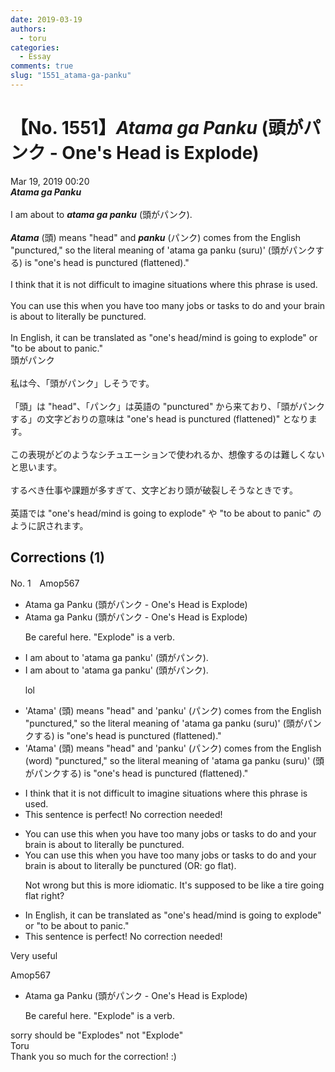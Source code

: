 ```yaml
---
date: 2019-03-19
authors:
  - toru
categories:
  - Essay
comments: true
slug: "1551_atama-ga-panku"
---
```


# 【No. 1551】<strong><em>Atama ga Panku</em></strong> (頭がパンク - One's Head is Explode)
<div class="date">Mar 19, 2019 00:20</div>
<div id="post"><div id="body_show_ori">
<strong><em>Atama ga Panku</em></strong><br/><br/>I am about to <strong><em>atama ga panku</em></strong> (頭がパンク).<br/><br/><strong><em>Atama</em></strong> (頭) means "head" and <strong><em>panku</em></strong> (パンク) comes from the English "punctured," so the literal meaning of 'atama ga panku (suru)' (頭がパンクする) is "one's head is punctured (flattened)."<br/><br/>I think that it is not difficult to imagine situations where this phrase is used.<br/><br/>You can use this when you have too many jobs or tasks to do and your brain is about to literally be punctured.<br/><br/>In English, it can be translated as "one's head/mind is going to explode" or "to be about to panic."
</div></div>

<!-- more -->

<div id="post_ja"><div id="body_show_mo">
頭がパンク<br/><br/>私は今、「頭がパンク」しそうです。<br/><br/>「頭」は "head"、「パンク」は英語の "punctured" から来ており、「頭がパンクする」の文字どおりの意味は "one's head is punctured (flattened)" となります。<br/><br/>この表現がどのようなシチュエーションで使われるか、想像するのは難しくないと思います。<br/><br/>するべき仕事や課題が多すぎて、文字どおり頭が破裂しそうなときです。<br/><br/>英語では "one's head/mind is going to explode" や "to be about to panic" のように訳されます。
</div></div>

## Corrections (1)
<div id="block"><div class="first_name"> No. 1　<span class="just_name">Amop567</span></div><div id="block2">
<ul class="correction_field">
<li class="incorrect">Atama ga Panku (頭がパンク - One's Head is Explode)</li>
<li class="corrected correct">
Atama ga Panku (頭がパンク - One's Head <span class="sline"><span class="f_red">is</span></span> Explode)
<p class="correction_comment">Be careful here. "Explode" is a verb.</p>
</li>
</ul>
<ul class="correction_field">
<li class="incorrect">I am about to 'atama ga panku' (頭がパンク).</li>
<li class="corrected correct">
I am about to 'atama ga panku' (頭がパンク).
<p class="correction_comment">lol</p>
</li>
</ul>
<ul class="correction_field">
<li class="incorrect">'Atama' (頭) means "head" and 'panku' (パンク) comes from the English "punctured," so the literal meaning of 'atama ga panku (suru)' (頭がパンクする) is "one's head is punctured (flattened)."</li>
<li class="corrected correct">
'Atama' (頭) means "head" and 'panku' (パンク) comes from the English <span class="f_blue">(word)</span> "punctured," so the literal meaning of 'atama ga panku (suru)' (頭がパンクする) is "one's head is punctured (flattened)."
</li>
</ul>
<ul class="correction_field">
<li class="incorrect">I think that it is not difficult to imagine situations where this phrase is used.</li>
<li class="corrected perfect">This sentence is perfect! No correction needed!</li>
</ul>
<ul class="correction_field">
<li class="incorrect">You can use this when you have too many jobs or tasks to do and your brain is about to literally be punctured.</li>
<li class="corrected correct">
You can use this when you have too many jobs or tasks to do and your brain is about to literally be punctured <span class="f_blue">(OR: go flat)</span>.
<p class="correction_comment">Not wrong but this is more idiomatic. It's supposed to be like a tire going flat right?</p>
</li>
</ul>
<ul class="correction_field">
<li class="incorrect">In English, it can be translated as "one's head/mind is going to explode" or "to be about to panic."</li>
<li class="corrected perfect">This sentence is perfect! No correction needed!</li>
</ul>
<p class="comment_small">
 Very useful
</p>

</div><div class="name"><span class="just_name">Amop567</span><br><div class="quote_field"><ul class="correction_field">
<li class="corrected correct">
Atama ga Panku (頭がパンク - One's Head <span class="sline"><span class="f_red">is</span></span> Explode)
<p class="correction_comment">
Be careful here. "Explode" is a verb.
</p>
</li>
</ul></div>
sorry should be "Explodes" not "Explode"
</div>
<div class="name"><span class="just_name">Toru</span><br>
Thank you so much for the correction! :)
</div>
</div>
